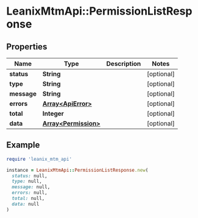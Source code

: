 # LeanixMtmApi::PermissionListResponse

## Properties

| Name | Type | Description | Notes |
| ---- | ---- | ----------- | ----- |
| **status** | **String** |  | [optional] |
| **type** | **String** |  | [optional] |
| **message** | **String** |  | [optional] |
| **errors** | [**Array&lt;ApiError&gt;**](ApiError.md) |  | [optional] |
| **total** | **Integer** |  | [optional] |
| **data** | [**Array&lt;Permission&gt;**](Permission.md) |  | [optional] |

## Example

```ruby
require 'leanix_mtm_api'

instance = LeanixMtmApi::PermissionListResponse.new(
  status: null,
  type: null,
  message: null,
  errors: null,
  total: null,
  data: null
)
```

